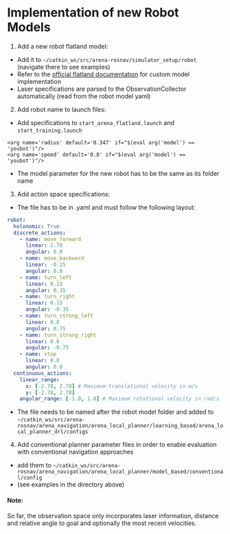 # Implementation of new Robot Models

1. Add a new robot flatland model:

- Add it to `~/catkin_ws/src/arena-rosnav/simulator_setup/robot` (navigate there to see examples)
- Refer to the [official flatland documentation](https://flatland-simulator.readthedocs.io/en/latest/flatland_tutorials/create_model.html) for custom model implementation
- Laser specifications are parsed to the ObservationCollector automatically (read from the robot model yaml)

2. Add robot name to launch files:

- Add specifications to `start_arena_flatland.launch` and `start_training.launch`

```roslaunch
<arg name='radius' default='0.347' if="$(eval arg('model') == 'youbot')"/>
<arg name='speed' default='0.8' if="$(eval arg('model') == 'youbot')"/>
```

- The model parameter for the new robot has to be the same as its folder name

3. Add action space specifications:

- The file has to be in .yaml and must follow the following layout:

```yaml
robot:
  holonomic: True
  discrete_actions:
    - name: move_forward
      linear: 2.78
      angular: 0.0
    - name: move_backward
      linear: -0.15
      angular: 0.0
    - name: turn_left
      linear: 0.15
      angular: 0.35
    - name: turn_right
      linear: 0.15
      angular: -0.35
    - name: turn_strong_left
      linear: 0.0
      angular: 0.75
    - name: turn_strong_right
      linear: 0.0
      angular: -0.75
    - name: stop
      linear: 0.0
      angular: 0.0
  continuous_actions:
    linear_range:
      x: [-2.78, 2.78] # Maximum translational velocity in m/s
      y: [-2.78, 2.78]
    angular_range: [-1.0, 1.0] # Maximum rotational velocity in rad/s
```

- The file needs to be named after the robot model folder and added to `~/catkin_ws/src/arena-rosnav/arena_navigation/arena_local_planner/learning_based/arena_local_planner_drl/configs`

4. Add conventional planner parameter files in order to enable evaluation with conventional navigation approaches

- add them to `~/catkin_ws/src/arena-rosnav/arena_navigation/arena_local_planner/model_based/conventional/config `
- (see examples in the directory above)

#### Note:

So far, the observation space only incorporates laser information, distance and relative angle to goal and optionally the most recent velocities.
